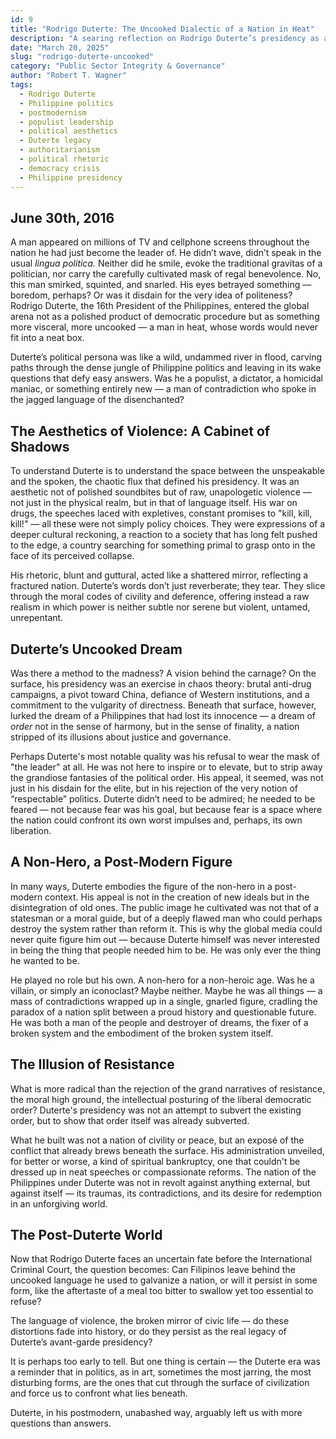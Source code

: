 ```yaml
---
id: 9
title: "Rodrigo Duterte: The Uncooked Dialectic of a Nation in Heat"
description: "A searing reflection on Rodrigo Duterte’s presidency as a raw, postmodern rupture in Filipino politics, exposing the nation’s contradictions through the aesthetics of violence and unapologetic power."
date: "March 20, 2025"
slug: "rodrigo-duterte-uncooked"
category: "Public Sector Integrity & Governance"
author: "Robert T. Wagner"
tags:
  - Rodrigo Duterte
  - Philippine politics
  - postmodernism
  - populist leadership
  - political aesthetics
  - Duterte legacy
  - authoritarianism
  - political rhetoric
  - democracy crisis
  - Philippine presidency
---
```


## June 30th, 2016

A man appeared on millions of TV and cellphone screens throughout the nation he had just become the leader of. He didn’t wave, didn’t speak in the usual _lingua politica._ Neither did he smile, evoke the traditional gravitas of a politician, nor carry the carefully cultivated mask of regal benevolence. No, this man smirked, squinted, and snarled. His eyes betrayed something — boredom, perhaps? Or was it disdain for the very idea of politeness? Rodrigo Duterte, the 16th President of the Philippines, entered the global arena not as a polished product of democratic procedure but as something more visceral, more uncooked — a man in heat, whose words would never fit into a neat box.

Duterte’s political persona was like a wild, undammed river in flood, carving paths through the dense jungle of Philippine politics and leaving in its wake questions that defy easy answers. Was he a populist, a dictator, a homicidal maniac, or something entirely new — a man of contradiction who spoke in the jagged language of the disenchanted?

## The Aesthetics of Violence: A Cabinet of Shadows

To understand Duterte is to understand the space between the unspeakable and the spoken, the chaotic flux that defined his presidency. It was an aesthetic not of polished soundbites but of raw, unapologetic violence — not just in the physical realm, but in that of language itself. His war on drugs, the speeches laced with expletives, constant promises to "kill, kill, kill!" — all these were not simply policy choices. They were expressions of a deeper cultural reckoning, a reaction to a society that has long felt pushed to the edge, a country searching for something primal to grasp onto in the face of its perceived collapse.

His rhetoric, blunt and guttural, acted like a shattered mirror, reflecting a fractured nation. Duterte’s words don’t just reverberate; they tear. They slice through the moral codes of civility and deference, offering instead a raw realism in which power is neither subtle nor serene but violent, untamed, unrepentant.

## Duterte’s Uncooked Dream

Was there a method to the madness? A vision behind the carnage? On the surface, his presidency was an exercise in chaos theory: brutal anti-drug campaigns, a pivot toward China, defiance of Western institutions, and a commitment to the vulgarity of directness. Beneath that surface, however, lurked the dream of a Philippines that had lost its innocence — a dream of _order_ not in the sense of harmony, but in the sense of finality, a nation stripped of its illusions about justice and governance.

Perhaps Duterte's most notable quality was his refusal to wear the mask of "the leader" at all. He was not here to inspire or to elevate, but to strip away the grandiose fantasies of the political order. His appeal, it seemed, was not just in his disdain for the elite, but in his rejection of the very notion of “respectable” politics. Duterte didn’t need to be admired; he needed to be feared — not because fear was his goal, but because fear is a space where the nation could confront its own worst impulses and, perhaps, its own liberation.

## A Non-Hero, a Post-Modern Figure

In many ways, Duterte embodies the figure of the non-hero in a post-modern context. His appeal is not in the creation of new ideals but in the disintegration of old ones. The public image he cultivated was not that of a statesman or a moral guide, but of a deeply flawed man who could perhaps destroy the system rather than reform it. This is why the global media could never quite figure him out — because Duterte himself was never interested in being the thing that people needed him to be. He was only ever the thing he wanted to be.

He played no role but his own. A non-hero for a non-heroic age. Was he a villain, or simply an iconoclast? Maybe neither. Maybe he was all things — a mass of contradictions wrapped up in a single, gnarled figure, cradling the paradox of a nation split between a proud history and questionable future. He was both a man of the people and destroyer of dreams, the fixer of a broken system and the embodiment of the broken system itself.

## The Illusion of Resistance

What is more radical than the rejection of the grand narratives of resistance, the moral high ground, the intellectual posturing of the liberal democratic order? Duterte's presidency was not an attempt to subvert the existing order, but to show that order itself was already subverted.

What he built was not a nation of civility or peace, but an exposé of the conflict that already brews beneath the surface. His administration unveiled, for better or worse, a kind of spiritual bankruptcy, one that couldn't be dressed up in neat speeches or compassionate reforms. The nation of the Philippines under Duterte was not in revolt against anything external, but against itself — its traumas, its contradictions, and its desire for redemption in an unforgiving world.

## The Post-Duterte World

Now that Rodrigo Duterte faces an uncertain fate before the International Criminal Court, the question becomes: Can Filipinos leave behind the uncooked language he used to galvanize a nation, or will it persist in some form, like the aftertaste of a meal too bitter to swallow yet too essential to refuse?

The language of violence, the broken mirror of civic life — do these distortions fade into history, or do they persist as the real legacy of Duterte’s avant-garde presidency?

It is perhaps too early to tell. But one thing is certain — the Duterte era was a reminder that in politics, as in art, sometimes the most jarring, the most disturbing forms, are the ones that cut through the surface of civilization and force us to confront what lies beneath.

Duterte, in his postmodern, unabashed way, arguably left us with more questions than answers.
